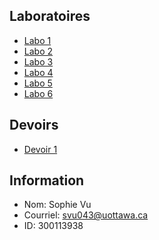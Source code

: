 ## Laboratoires

* [Labo 1](https://github.com/vusophie/csi2532_playground/tree/lab01)
* [Labo 2](https://github.com/vusophie/csi2532_playground/tree/lab02)
* [Labo 3](https://github.com/vusophie/csi2532_playground/blob/lab03/README.md)
* [Labo 4](https://github.com/vusophie/csi2532_playground/tree/lab04)
* [Labo 5](https://github.com/vusophie/csi2532_playground/blob/lab05/README.md)
* [Labo 6](https://github.com/vusophie/csi2532_playground/blob/lab06/README.md)

##  Devoirs
* [Devoir 1](https://github.com/vusophie/csi2532_playground/blob/devoir1/README.md)

## Information
* Nom: Sophie Vu
* Courriel: svu043@uottawa.ca
* ID: 300113938

